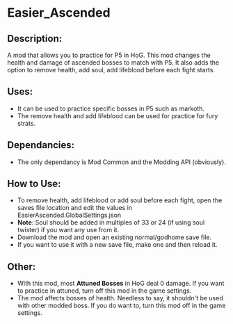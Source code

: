 # Easier_Ascended

## Description:
A mod that allows you to practice for P5 in HoG. This mod changes the health and damage of ascended bosses to match with P5. It also adds the option to remove health, add soul,  add lifeblood before each fight starts.
  
## Uses:
- It can be used to practice specific bosses in P5 such as markoth.
- The remove health and add lifeblood can be used for practice for fury strats.

## Dependancies:
- The only dependancy is Mod Common and the Modding API (obviously).

## How to Use:
- To remove health, add lifeblood or add soul before each fight, open the saves file location and edit the values in EasierAscended.GlobalSettings.json
- **Note**: Soul should be added in multiples of 33 or 24 (if using soul twister) if you want any use from it.
- Download the mod and open an existing normal/godhome save file. 
- If you want to use it with a new save file, make one and then reload it.

## Other:
- With this mod, most **Attuned Bosses** in HoG deal 0 damage. If you want to practice in attuned, turn off this mod in the game settings.
- The mod affects bosses of health. Needless to say, it shouldn't be used with other modded boss. If you do want to, turn this mod off in the game settings.

